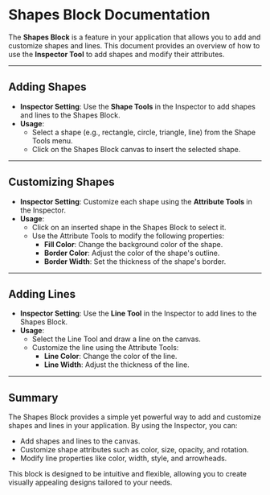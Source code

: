 # Shapes Block Documentation

The **Shapes Block** is a feature in your application that allows you to add and customize shapes and lines. This document provides an overview of how to use the **Inspector Tool** to add shapes and modify their attributes.

---

## **Adding Shapes**
- **Inspector Setting**: Use the **Shape Tools** in the Inspector to add shapes and lines to the Shapes Block.
- **Usage**: 
  - Select a shape (e.g., rectangle, circle, triangle, line) from the Shape Tools menu.
  - Click on the Shapes Block canvas to insert the selected shape.

---

## **Customizing Shapes**
- **Inspector Setting**: Customize each shape using the **Attribute Tools** in the Inspector.
- **Usage**: 
  - Click on an inserted shape in the Shapes Block to select it.
  - Use the Attribute Tools to modify the following properties:
    - **Fill Color**: Change the background color of the shape.
    - **Border Color**: Adjust the color of the shape's outline.
    - **Border Width**: Set the thickness of the shape's border.
   
---

## **Adding Lines**
- **Inspector Setting**: Use the **Line Tool** in the Inspector to add lines to the Shapes Block.
- **Usage**: 
  - Select the Line Tool and draw a line on the canvas.
  - Customize the line using the Attribute Tools:
    - **Line Color**: Change the color of the line.
    - **Line Width**: Adjust the thickness of the line.
   
---

## **Summary**
The Shapes Block provides a simple yet powerful way to add and customize shapes and lines in your application. By using the Inspector, you can:
- Add shapes and lines to the canvas.
- Customize shape attributes such as color, size, opacity, and rotation.
- Modify line properties like color, width, style, and arrowheads.

This block is designed to be intuitive and flexible, allowing you to create visually appealing designs tailored to your needs.

